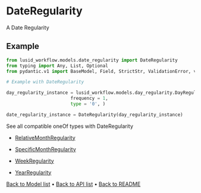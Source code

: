 # DateRegularity

A Date Regularity
## Example

```python
from lusid_workflow.models.date_regularity import DateRegularity
from typing import Any, List, Optional
from pydantic.v1 import BaseModel, Field, StrictStr, ValidationError, validator

# Example with DateRegularity 

day_regularity_instance = lusid_workflow.models.day_regularity.DayRegularity(
                        frequency = 1, 
                        type = '0', )

date_regularity_instance = DateRegularity(day_regularity_instance)

```
See all compatible oneOf types with DateRegularity


 * [RelativeMonthRegularity](./RelativeMonthRegularity.md)

 * [SpecificMonthRegularity](./SpecificMonthRegularity.md)

 * [WeekRegularity](./WeekRegularity.md)

 * [YearRegularity](./YearRegularity.md)

[Back to Model list](../README.md#documentation-for-models) &#8226; [Back to API list](../README.md#documentation-for-api-endpoints) &#8226; [Back to README](../README.md)

